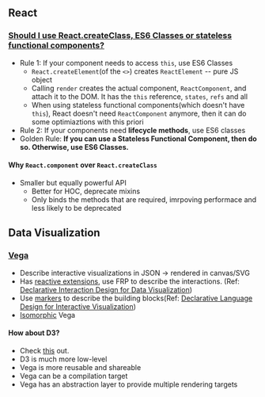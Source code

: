 ## React

### [Should I use React.createClass, ES6 Classes or stateless functional components?](http://jamesknelson.com/should-i-use-react-createclass-es6-classes-or-stateless-functional-components/)

* Rule 1: If your component needs to access `this`, use ES6 Classes
  * `React.createElement`(of the `<>`) creates `ReactElement` -- pure JS object
  * Calling `render` creates the actual component, `ReactComponent`, and attach it to the DOM. It has the `this` reference, `states`, `refs` and all
  * When using stateless functional components(which doesn't have `this`), React doesn't need `ReactComponent` anymore, then it can do some optimiaztions with this priori
* Rule 2: If your components need **lifecycle methods**, use ES6 classes
* Golden Rule: **If you can use a Stateless Functional Component, then do so. Otherwise, use ES6 Classes.**

#### Why `React.component` over `React.createClass`

* Smaller but equally powerful API
  * Better for HOC, deprecate mixins
  * Only binds the methods that are required, imrpoving performace and less likely to be deprecated

## Data Visualization

### [Vega](http://vega.github.io/vega/)

* Describe interactive visualizations in JSON -> rendered in canvas/SVG
* Has [reactive extensions](https://github.com/vega/vega/wiki/Signals), use FRP to describe the interactions. (Ref: [Declarative Interaction Design for Data Visualization](https://idl.cs.washington.edu/files/2014-DeclarativeInteraction-UIST.pdf))
* Use [markers](https://github.com/vega/vega/wiki/Marks) to describe the building blocks(Ref: [Declarative Language Design for Interactive Visualization](http://vis.stanford.edu/files/2010-Protovis-InfoVis.pdf))
* [Isomorphic](https://github.com/vega/vega/wiki/Headless-Mode)
Vega

#### How about D3?

* Check [this](https://github.com/vega/vega/wiki/Vega-and-D3) out.
* D3 is much more low-level
* Vega is more reusable and shareable
* Vega can be a compilation target
* Vega has an abstraction layer to provide multiple rendering targets
